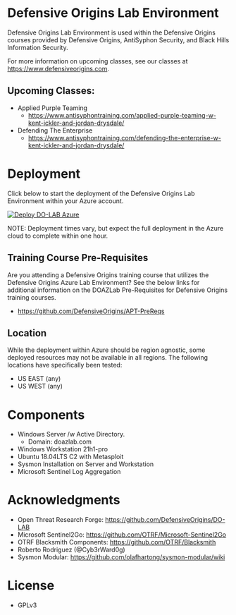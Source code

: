 # Defensive Origins Lab Environment
Defensive Origins Lab  Environment is used within the Defensive Origins courses provided by Defensive Origins, AntiSyphon Security, and Black Hills Information Security.

For more information on upcoming classes, see our classes at https://www.defensiveorigins.com.

## Upcoming Classes: 
* Applied Purple Teaming
  * https://www.antisyphontraining.com/applied-purple-teaming-w-kent-ickler-and-jordan-drysdale/
* Defending The Enterprise
  * https://www.antisyphontraining.com/defending-the-enterprise-w-kent-ickler-and-jordan-drysdale/


# Deployment 
Click below to start the deployment of the Defensive Origins Lab Environment within your Azure account.

[![Deploy DO-LAB Azure](https://aka.ms/deploytoazurebutton)](https://portal.azure.com/#create/Microsoft.Template/uri/https://raw.githubusercontent.com/hjorrip/DO-LAB/tree/patch-1/azure-deploy.json/createUIDefinitionUri/https://raw.githubusercontent.com/DefensiveOrigins/DO-LAB/main/uidefinition.json) 

NOTE: Deployment times vary, but expect the full deployment in the Azure cloud to complete within one hour.

## Training Course Pre-Requisites
Are you attending a Defensive Origins training course that utilizes the Defensive Origins Azure Lab Environment?  See the below links for additional information on the DOAZLab Pre-Requisites for Defensive Origins training courses. 
* https://github.com/DefensiveOrigins/APT-PreReqs

## Location
While the deployment within Azure should be region agnostic, some deployed resources may not be available in all regions.
The following locations have specifically been tested:
* US EAST (any)
* US WEST (any)

# Components
* Windows Server /w Active Directory.
  * Domain: doazlab.com
* Windows Workstation 21h1-pro
* Ubuntu 18.04LTS C2 with Metasploit
* Sysmon Installation on Server and Workstation
* Microsoft Sentinel Log Aggregation

# Acknowledgments
* Open Threat Research Forge: https://github.com/DefensiveOrigins/DO-LAB
* Microsoft Sentinel2Go: https://github.com/OTRF/Microsoft-Sentinel2Go
* OTRF Blacksmith Components: https://github.com/OTRF/Blacksmith
* Roberto Rodriguez (@Cyb3rWard0g)
* Sysmon Modular: https://github.com/olafhartong/sysmon-modular/wiki 

# License
 * GPLv3
